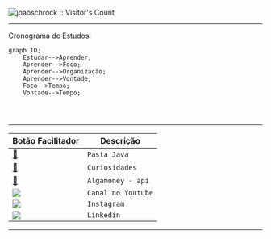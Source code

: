 <p align="left"><img src="https://profile-counter.glitch.me/{joaoschrock}/count.svg" alt="joaoschrock :: Visitor's Count" /></p>
 <hr>
Cronograma de Estudos:

```mermaid
graph TD;
    Estudar-->Aprender;
    Aprender-->Foco;
    Aprender-->Organização;
    Aprender-->Vontade;
    Foco-->Tempo;
    Vontade-->Tempo;
    
    
    
```
<div> 
 
 <hr>
 
 <div>

</div>
    
<div 


### [](/)


<div align="center">

| Botão Facilitador | Descrição |
| --- | --- |
| [📂](https://github.com/JoaoSchrock/Java/) | `Pasta Java` |   
| [📂](https://github.com/JoaoSchrock/Curiosidades/) | `Curiosidades` |   
| [📂](https://github.com/JoaoSchrock/Framework/) | `Algamoney - api` |   
|   <a href="https://www.youtube.com/channel/UCY1ZlKV-bSjpBNw4GkXboBA" target="_blank"><img src="https://img.shields.io/badge/YouTube-FF0000?style=for-the-badge&logo=youtube&logoColor=white" target="_blank"></a>| `Canal no Youtube` |
| <a href="https://www.instagram.com/joaoschrock/" target="_blank"><img src="https://img.shields.io/badge/-Instagram-%23E4405F?style=for-the-badge&logo=instagram&logoColor=white" target="_blank"></a> | `Instagram` |
| <a href="https://www.linkedin.com/in/joaoschrock/" target="_blank"><img src="https://img.shields.io/badge/-LinkedIn-%230077B5?style=for-the-badge&logo=linkedin&logoColor=white" target="_blank"></a>  | `Linkedin` |

 <hr>


      
 






  


